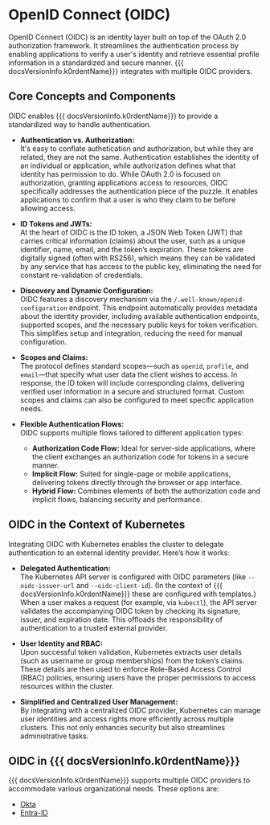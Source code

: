 # OpenID Connect (OIDC)

OpenID Connect (OIDC) is an identity layer built on top of the OAuth 2.0 authorization framework. It streamlines the authentication process by enabling applications to verify a user's identity and retrieve essential profile information in a standardized and secure manner. {{{ docsVersionInfo.k0rdentName}}} integrates with multiple OIDC providers.

## Core Concepts and Components

OIDC enables {{{ docsVersionInfo.k0rdentName}}} to provide a standardized way to handle authentication. 

- **Authentication vs. Authorization:**  
 It's easy to conflate authetication and authorization, but while they are related, they are not the same. Authentication establishes the identity of an individual or application, while authorization defines what that identity has permission to do.  While OAuth 2.0 is focused on authorization, granting applications access to resources, OIDC specifically addresses the authentication piece of the puzzle. It enables applications to confirm that a user is who they claim to be before allowing access.

- **ID Tokens and JWTs:**  
  At the heart of OIDC is the ID token, a JSON Web Token (JWT) that carries critical information (claims) about the user, such as a unique identifier, name, email, and the token’s expiration. These tokens are digitally signed (often with RS256), which means they can be validated by any service that has access to the public key, eliminating the need for constant re-validation of credentials.

- **Discovery and Dynamic Configuration:**  
  OIDC features a discovery mechanism via the `/.well-known/openid-configuration` endpoint. This endpoint automatically provides metadata about the identity provider, including available authentication endpoints, supported scopes, and the necessary public keys for token verification. This simplifies setup and integration, reducing the need for manual configuration.

- **Scopes and Claims:**  
  The protocol defines standard scopes—such as `openid`, `profile`, and `email`—that specify what user data the client wishes to access. In response, the ID token will include corresponding claims, delivering verified user information in a secure and structured format. Custom scopes and claims can also be configured to meet specific application needs.

- **Flexible Authentication Flows:**  
  OIDC supports multiple flows tailored to different application types:
  - **Authorization Code Flow:** Ideal for server-side applications, where the client exchanges an authorization code for tokens in a secure manner.
  - **Implicit Flow:** Suited for single-page or mobile applications, delivering tokens directly through the browser or app interface.
  - **Hybrid Flow:** Combines elements of both the authorization code and implicit flows, balancing security and performance.

## OIDC in the Context of Kubernetes

Integrating OIDC with Kubernetes enables the cluster to delegate authentication to an external identity provider. Here’s how it works:

- **Delegated Authentication:**  
  The Kubernetes API server is configured with OIDC parameters (like `--oidc-issuer-url` and `--oidc-client-id`). (In the context of {{{ docsVersionInfo.k0rdentName}}} these are configured with templates.) When a user makes a request (for example, via `kubectl`), the API server validates the accompanying OIDC token by checking its signature, issuer, and expiration date. This offloads the responsibility of authentication to a trusted external provider.

- **User Identity and RBAC:**  
  Upon successful token validation, Kubernetes extracts user details (such as username or group memberships) from the token’s claims. These details are then used to enforce Role-Based Access Control (RBAC) policies, ensuring  users have the proper permissions to access resources within the cluster.

- **Simplified and Centralized User Management:**  
  By integrating with a centralized OIDC provider, Kubernetes can manage user identities and access rights more efficiently across multiple clusters. This not only enhances security but also streamlines administrative tasks.

## OIDC in {{{ docsVersionInfo.k0rdentName}}}

{{{ docsVersionInfo.k0rdentName}}} supports multiple OIDC providers to accommodate various organizational needs. These options are:

- [Okta](okta.md)
- [Entra-ID](entra-id.md)
